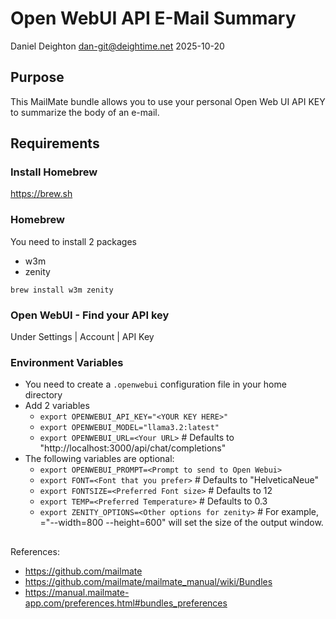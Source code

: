# Open WebUI API E-Mail Summary
Daniel Deighton <dan-git@deightime.net>
2025-10-20

## Purpose
This MailMate bundle allows you to use your personal Open Web UI API KEY to summarize the body of an e-mail.

## Requirements
### Install Homebrew
https://brew.sh

### Homebrew
You need to install 2 packages
- w3m
- zenity
  
`brew install w3m zenity`

### Open WebUI - Find your API key
Under Settings | Account | API Key

### Environment Variables
- You need to create a `.openwebui` configuration file in your home directory
- Add 2 variables
  - `export OPENWEBUI_API_KEY="<YOUR KEY HERE>"`
  - `export OPENWEBUI_MODEL="llama3.2:latest"`
  - `export OPENWEBUI_URL=<Your URL>`  # Defaults to "http://localhost:3000/api/chat/completions"
- The following variables are optional:
  - `export OPENWEBUI_PROMPT=<Prompt to send to Open Webui>`
  - `export FONT=<Font that you prefer>` # Defaults to "HelveticaNeue"
  - `export FONTSIZE=<Preferred Font size>` # Defaults to 12
  - `export TEMP=<Preferred Temperature>` # Defaults to 0.3
  - `export ZENITY_OPTIONS=<Other options for zenity>` # For example, ="--width=800 --height=600" will set the size of the output window.
 
##
References:
- https://github.com/mailmate
- https://github.com/mailmate/mailmate_manual/wiki/Bundles
- https://manual.mailmate-app.com/preferences.html#bundles_preferences
